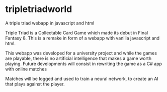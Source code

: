 # tripletriadworld
A triple triad webapp in javascript and html

Triple Triad is a Collectable Card Game which made its debut in Final Fantasy 8. This is a remake in form of a webapp with 
vanilla javascript and html.

This webapp was developed for a university project and while the games are playable, there is no artificial intelligence 
that makes a game worth playing. Future developments will consist in rewriting the game as a C# app with online matches

Matches will be logged and used to train a neural network, to create an AI that plays against the player.
